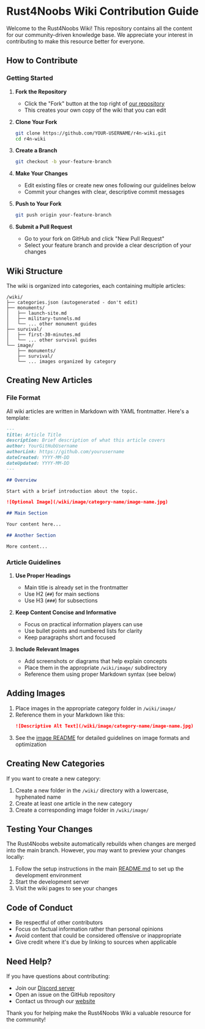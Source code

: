 # Rust4Noobs Wiki Contribution Guide

Welcome to the Rust4Noobs Wiki! This repository contains all the content for our community-driven knowledge base. We appreciate your interest in contributing to make this resource better for everyone.

## How to Contribute

### Getting Started

1. **Fork the Repository**
   - Click the "Fork" button at the top right of [our repository](https://github.com/illuminatisx/r4n-wiki)
   - This creates your own copy of the wiki that you can edit

2. **Clone Your Fork**
   ```bash
   git clone https://github.com/YOUR-USERNAME/r4n-wiki.git
   cd r4n-wiki
   ```

3. **Create a Branch**
   ```bash
   git checkout -b your-feature-branch
   ```

4. **Make Your Changes**
   - Edit existing files or create new ones following our guidelines below
   - Commit your changes with clear, descriptive commit messages

5. **Push to Your Fork**
   ```bash
   git push origin your-feature-branch
   ```

6. **Submit a Pull Request**
   - Go to your fork on GitHub and click "New Pull Request"
   - Select your feature branch and provide a clear description of your changes

## Wiki Structure

The wiki is organized into categories, each containing multiple articles:

```
/wiki/
├── categories.json (autogenerated - don't edit)
├── monuments/
│   ├── launch-site.md
│   ├── military-tunnels.md
│   └── ... other monument guides
├── survival/
│   ├── first-30-minutes.md
│   └── ... other survival guides
└── image/
    ├── monuments/
    ├── survival/
    └── ... images organized by category
```

## Creating New Articles

### File Format

All wiki articles are written in Markdown with YAML frontmatter. Here's a template:

```markdown
---
title: Article Title
description: Brief description of what this article covers
author: YourGitHubUsername
authorLink: https://github.com/yourusername
dateCreated: YYYY-MM-DD
dateUpdated: YYYY-MM-DD
---

## Overview

Start with a brief introduction about the topic.

![Optional Image](/wiki/image/category-name/image-name.jpg)

## Main Section

Your content here...

## Another Section

More content...
```

### Article Guidelines

1. **Use Proper Headings**
   - Main title is already set in the frontmatter
   - Use H2 (`##`) for main sections
   - Use H3 (`###`) for subsections

2. **Keep Content Concise and Informative**
   - Focus on practical information players can use
   - Use bullet points and numbered lists for clarity
   - Keep paragraphs short and focused

3. **Include Relevant Images**
   - Add screenshots or diagrams that help explain concepts
   - Place them in the appropriate `/wiki/image/` subdirectory
   - Reference them using proper Markdown syntax (see below)

## Adding Images

1. Place images in the appropriate category folder in `/wiki/image/`
2. Reference them in your Markdown like this:
   ```markdown
   ![Descriptive Alt Text](/wiki/image/category-name/image-name.jpg)
   ```
3. See the [image README](/wiki/image/README.md) for detailed guidelines on image formats and optimization

## Creating New Categories

If you want to create a new category:

1. Create a new folder in the `/wiki/` directory with a lowercase, hyphenated name
2. Create at least one article in the new category
3. Create a corresponding image folder in `/wiki/image/`

## Testing Your Changes

The Rust4Noobs website automatically rebuilds when changes are merged into the main branch. However, you may want to preview your changes locally:

1. Follow the setup instructions in the main [README.md](../README.md) to set up the development environment
2. Start the development server
3. Visit the wiki pages to see your changes

## Code of Conduct

- Be respectful of other contributors
- Focus on factual information rather than personal opinions
- Avoid content that could be considered offensive or inappropriate
- Give credit where it's due by linking to sources when applicable

## Need Help?

If you have questions about contributing:

- Join our [Discord server](https://discord.gg/rust4noobs)
- Open an issue on the GitHub repository
- Contact us through our [website](https://4noobs.co/contact)

Thank you for helping make the Rust4Noobs Wiki a valuable resource for the community! 